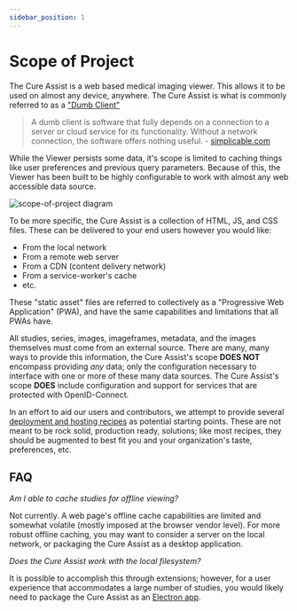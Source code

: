 ```yaml
---
sidebar_position: 1
---
```


# Scope of Project

The Cure Assist is a web based medical imaging viewer. This allows it to be used
on almost any device, anywhere. The Cure Assist is what is commonly referred to
as a ["Dumb Client"][simplicable]

> A dumb client is software that fully depends on a connection to a server or
> cloud service for its functionality. Without a network connection, the
> software offers nothing useful. - [simplicable.com][simplicable]

While the Viewer persists some data, it's scope is limited to caching things
like user preferences and previous query parameters. Because of this, the Viewer
has been built to be highly configurable to work with almost any web accessible
data source.

![scope-of-project diagram](./../assets/img/scope-of-project.png)

To be more specific, the Cure Assist is a collection of HTML, JS, and CSS files.
These can be delivered to your end users however you would like:

- From the local network
- From a remote web server
- From a CDN (content delivery network)
- From a service-worker's cache
- etc.

These "static asset" files are referred to collectively as a "Progressive Web
Application" (PWA), and have the same capabilities and limitations that all PWAs
have.

All studies, series, images, imageframes, metadata, and the images themselves
must come from an external source. There are many, many ways to provide this
information, the Cure Assist's scope **DOES NOT** encompass providing _any_
data; only the configuration necessary to interface with one or more of these
many data sources. The Cure Assist's scope **DOES** include configuration and
support for services that are protected with OpenID-Connect.

In an effort to aid our users and contributors, we attempt to provide several
[deployment and hosting recipes](./deployment/index.md) as potential starting
points. These are not meant to be rock solid, production ready, solutions; like
most recipes, they should be augmented to best fit you and your organization's
taste, preferences, etc.

## FAQ

_Am I able to cache studies for offline viewing?_

Not currently. A web page's offline cache capabilities are limited and somewhat
volatile (mostly imposed at the browser vendor level). For more robust offline
caching, you may want to consider a server on the local network, or packaging
the Cure Assist as a desktop application.

_Does the Cure Assist work with the local filesystem?_

It is possible to accomplish this through extensions; however, for a user
experience that accommodates a large number of studies, you would likely need to
package the Cure Assist as an [Electron app][electron].

<!--
  Links
  -->

<!-- prettier-ignore-start -->
[simplicable]: https://simplicable.com/new/dumb-client
[electron]: https://electronjs.org/
<!-- prettier-ignore-end -->
